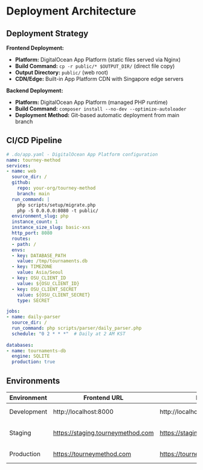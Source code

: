 # Deployment Architecture

## Deployment Strategy

**Frontend Deployment:**
- **Platform:** DigitalOcean App Platform (static files served via Nginx)
- **Build Command:** `cp -r public/* $OUTPUT_DIR/` (direct file copy)
- **Output Directory:** `public/` (web root)
- **CDN/Edge:** Built-in App Platform CDN with Singapore edge servers

**Backend Deployment:**
- **Platform:** DigitalOcean App Platform (managed PHP runtime)
- **Build Command:** `composer install --no-dev --optimize-autoloader`
- **Deployment Method:** Git-based automatic deployment from main branch

## CI/CD Pipeline
```yaml
# .do/app.yaml - DigitalOcean App Platform configuration
name: tourney-method
services:
- name: web
  source_dir: /
  github:
    repo: your-org/tourney-method
    branch: main
  run_command: |
    php scripts/setup/migrate.php
    php -S 0.0.0.0:8080 -t public/
  environment_slug: php
  instance_count: 1
  instance_size_slug: basic-xxs
  http_port: 8080
  routes:
  - path: /
  envs:
  - key: DATABASE_PATH
    value: /tmp/tournaments.db
  - key: TIMEZONE
    value: Asia/Seoul
  - key: OSU_CLIENT_ID
    value: ${OSU_CLIENT_ID}
  - key: OSU_CLIENT_SECRET
    value: ${OSU_CLIENT_SECRET}
    type: SECRET

jobs:
- name: daily-parser
  source_dir: /
  run_command: php scripts/parser/daily_parser.php
  schedule: "0 2 * * *"  # Daily at 2 AM KST
  
databases:
- name: tournaments-db
  engine: SQLITE
  production: true
```

## Environments

| Environment | Frontend URL | Backend URL | Purpose |
|-------------|-------------|-------------|---------|
| Development | http://localhost:8000 | http://localhost:8000/api | Local development |
| Staging | https://staging.tourneymethod.com | https://staging.tourneymethod.com/api | Pre-production testing |
| Production | https://tourneymethod.com | https://tourneymethod.com/api | Live environment |
